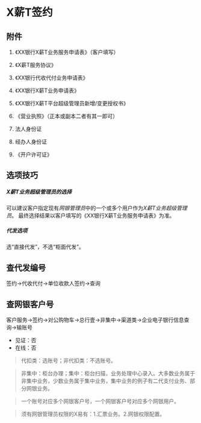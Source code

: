 # X薪T签约

## 附件

1. 《XX银行X薪T业务服务申请表》（客户填写）

2. 《X薪T服务协议》

3. 《XX银行代收代付业务申请表》

4. 《XX银行X薪T业务申请表》

5. 《XX银行X薪T平台超级管理员新增/变更授权书》

6. 《营业执照》（正本或副本二者有其一即可）

7. 法人身份证

8. 经办人身份证

9. 《开户许可证》

## 选项技巧

##### X薪T业务超级管理员的选择

可以建议客户指定现有*网银管理员*中的一个或多个用户作为*X薪T业务超级管理员*。 最终选择结果以客户填写的《XX银行X薪T业务服务申请表》为准。

##### 代发选项

选“直接代发”，不选“柜面代发”。

## 查代发编号

签约->代收代付->单位收款人签约->查询

## 查网银客户号

客户服务->签约->对公购物车->总行壹->非集中->渠道类->企业电子银行信息查询->输账号

- 见证：否
- 在线：否

> 代扣类：选账号；非代扣类：不选账号。


> 非集中：柜台办理；集中：柜台扫描，业务处理中心录入。大多数业务属于非集中业务，少数业务属于集中业务，集中业务的例子有二代支付业务、部分网银业务。


> 一个账号对应多个网银客户号，一个网银客户号对应多个网银用户。


> 须有网银管理员权限的X易有：1.汇票业务。2.网银权限配置。
